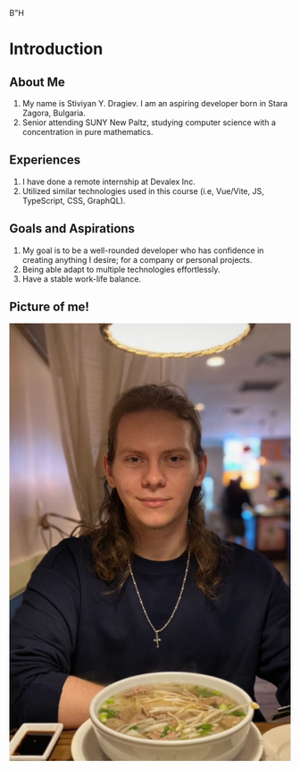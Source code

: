 B"H

# Introduction

## About Me

1. My name is Stiviyan Y. Dragiev. I am an aspiring developer born in Stara Zagora, Bulgaria. 
2. Senior attending SUNY New Paltz, studying computer science with a concentration in pure mathematics.

## Experiences
1. I have done a remote internship at Devalex Inc.  
2. Utilized similar technologies used in this course (i.e, Vue/Vite, JS, TypeScript, CSS, GraphQL).

## Goals and Aspirations
1. My goal is to be a well-rounded developer who has confidence in creating anything I desire; for a company or personal projects. 
2. Being able adapt to multiple technologies effortlessly. 
3. Have a stable work-life balance. 

## Picture of me!
![alt text](no-framework\pic_of_me.jpg)